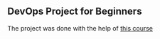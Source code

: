 ## DevOps Project for Beginners   

The project was done with the help of [this course](https://www.udemy.com/course/valaxy-devops/)
